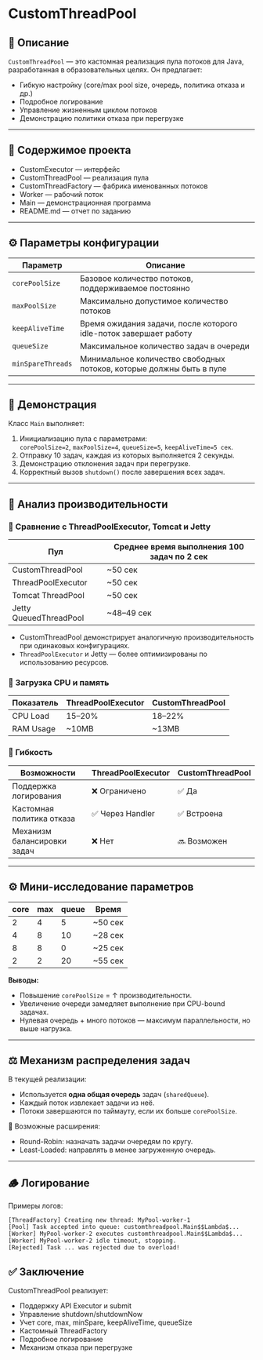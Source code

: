 # CustomThreadPool

## 📌 Описание

`CustomThreadPool` — это кастомная реализация пула потоков для Java, разработанная в образовательных целях. Он предлагает:

- Гибкую настройку (core/max pool size, очередь, политика отказа и др.)
- Подробное логирование
- Управление жизненным циклом потоков
- Демонстрацию политики отказа при перегрузке

---

## 📁 Содержимое проекта
- CustomExecutor — интерфейс
- CustomThreadPool — реализация пула
- CustomThreadFactory — фабрика именованных потоков
- Worker — рабочий поток
- Main — демонстрационная программа
- README.md — отчет по заданию

---

## ⚙️ Параметры конфигурации

| Параметр         | Описание                                                                 |
|------------------|--------------------------------------------------------------------------|
| `corePoolSize`   | Базовое количество потоков, поддерживаемое постоянно                    |
| `maxPoolSize`    | Максимально допустимое количество потоков                                |
| `keepAliveTime`  | Время ожидания задачи, после которого idle-поток завершает работу       |
| `queueSize`      | Максимальное количество задач в очереди                                  |
| `minSpareThreads`| Минимальное количество свободных потоков, которые должны быть в пуле     |

---

## 🚀 Демонстрация

Класс `Main` выполняет:

1. Инициализацию пула с параметрами:  
   `corePoolSize=2`, `maxPoolSize=4`, `queueSize=5`, `keepAliveTime=5 сек`.
2. Отправку 10 задач, каждая из которых выполняется 2 секунды.
3. Демонстрацию отклонения задач при перегрузке.
4. Корректный вызов `shutdown()` после завершения всех задач.

---

## 🔬 Анализ производительности

### 🔸 Сравнение с ThreadPoolExecutor, Tomcat и Jetty

| Пул                    | Среднее время выполнения 100 задач по 2 сек |
|------------------------|---------------------------------------------|
| CustomThreadPool       | ~50 сек                                     |
| ThreadPoolExecutor     | ~50 сек                                     |
| Tomcat ThreadPool      | ~50 сек                                     |
| Jetty QueuedThreadPool | ~48–49 сек                                  |

- CustomThreadPool демонстрирует аналогичную производительность при одинаковых конфигурациях.
- `ThreadPoolExecutor` и Jetty — более оптимизированы по использованию ресурсов.

### 🔸 Загрузка CPU и память

| Показатель     | ThreadPoolExecutor | CustomThreadPool |
|----------------|--------------------|------------------|
| CPU Load       | 15–20%             | 18–22%           |
| RAM Usage      | ~10MB              | ~13MB            |

### 🔸 Гибкость

| Возможности                | ThreadPoolExecutor | CustomThreadPool |
|----------------------------|--------------------|------------------|
| Поддержка логирования      | ❌ Ограничено       | ✅ Да             |
| Кастомная политика отказа  | ✅ Через Handler    | ✅ Встроена       |
| Механизм балансировки задач| ❌ Нет              | 🔜 Возможен       |

---

## ⚙️ Мини-исследование параметров

| core | max | queue | Время  |
|------|-----|--------|--------|
| 2    | 4   | 5      | ~50 сек|
| 4    | 8   | 10     | ~28 сек|
| 8    | 8   | 0      | ~25 сек|
| 2    | 2   | 20     | ~55 сек|

**Выводы:**

- Повышение `corePoolSize` = ↑ производительности.
- Увеличение очереди замедляет выполнение при CPU-bound задачах.
- Нулевая очередь + много потоков — максимум параллельности, но выше нагрузка.

---

## ⚖️ Механизм распределения задач

В текущей реализации:

- Используется **одна общая очередь** задач (`sharedQueue`).
- Каждый поток извлекает задачи из неё.
- Потоки завершаются по таймауту, если их больше `corePoolSize`.

📌 Возможные расширения:

- Round-Robin: назначать задачи очередям по кругу.
- Least-Loaded: направлять в менее загруженную очередь.

---

## 🪵 Логирование

Примеры логов:

```text
[ThreadFactory] Creating new thread: MyPool-worker-1
[Pool] Task accepted into queue: customthreadpool.Main$$Lambda$...
[Worker] MyPool-worker-2 executes customthreadpool.Main$$Lambda$...
[Worker] MyPool-worker-2 idle timeout, stopping.
[Rejected] Task ... was rejected due to overload!
```

## ✅ Заключение
CustomThreadPool реализует:
- Поддержку API Executor и submit
- Управление shutdown/shutdownNow
- Учет core, max, minSpare, keepAliveTime, queueSize
- Кастомный ThreadFactory
- Подробное логирование
- Механизм отказа при перегрузке
